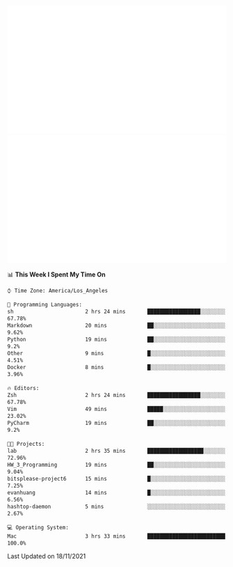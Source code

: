 <a href="https://github.com/jstrieb/github-stats">
 
![](https://github.com/evanhuang117/github-stats/blob/master/generated/overview.svg)
![](https://github.com/evanhuang117/github-stats/blob/master/generated/languages.svg)

</a>

<!--START_SECTION:waka-->
📊 **This Week I Spent My Time On** 

```text
⌚︎ Time Zone: America/Los_Angeles

💬 Programming Languages: 
sh                       2 hrs 24 mins       █████████████████░░░░░░░░   67.78% 
Markdown                 20 mins             ██░░░░░░░░░░░░░░░░░░░░░░░   9.62% 
Python                   19 mins             ██░░░░░░░░░░░░░░░░░░░░░░░   9.2% 
Other                    9 mins              █░░░░░░░░░░░░░░░░░░░░░░░░   4.51% 
Docker                   8 mins              █░░░░░░░░░░░░░░░░░░░░░░░░   3.96%

🔥 Editors: 
Zsh                      2 hrs 24 mins       █████████████████░░░░░░░░   67.78% 
Vim                      49 mins             █████░░░░░░░░░░░░░░░░░░░░   23.02% 
PyCharm                  19 mins             ██░░░░░░░░░░░░░░░░░░░░░░░   9.2%

🐱‍💻 Projects: 
lab                      2 hrs 35 mins       ██████████████████░░░░░░░   72.96% 
HW_3_Programming         19 mins             ██░░░░░░░░░░░░░░░░░░░░░░░   9.04% 
bitsplease-project6      15 mins             █░░░░░░░░░░░░░░░░░░░░░░░░   7.25% 
evanhuang                14 mins             █░░░░░░░░░░░░░░░░░░░░░░░░   6.56% 
hashtop-daemon           5 mins              ░░░░░░░░░░░░░░░░░░░░░░░░░   2.67%

💻 Operating System: 
Mac                      3 hrs 33 mins       █████████████████████████   100.0%

```


 Last Updated on 18/11/2021
<!--END_SECTION:waka-->
